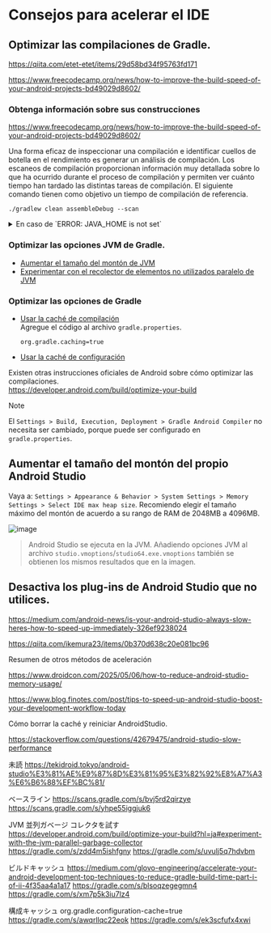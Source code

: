 # Consejos para acelerar el IDE

## Optimizar las compilaciones de Gradle.
https://qiita.com/etet-etet/items/29d58bd34f95763fd171

https://www.freecodecamp.org/news/how-to-improve-the-build-speed-of-your-android-projects-bd49029d8602/

### Obtenga información sobre sus construcciones
https://www.freecodecamp.org/news/how-to-improve-the-build-speed-of-your-android-projects-bd49029d8602/

Una forma eficaz de inspeccionar una compilación e identificar cuellos de botella en el rendimiento es generar un análisis de compilación. Los escaneos de compilación proporcionan información muy detallada sobre lo que ha ocurrido durante el proceso de compilación y permiten ver cuánto tiempo han tardado las distintas tareas de compilación. 
El siguiente comando tienen como objetivo un tiempo de compilación de referencia.
```
./gradlew clean assembleDebug --scan
```

<details>

<summary>En caso de `ERROR: JAVA_HOME is not set`
</summary>

![image](https://github.com/user-attachments/assets/c489880c-443a-4e71-a46d-a9f59d519724)
- Añade `JAVA_HOME` a la variable de entorno del usuario. Establece el valor en `C:\Program Files\Android\Android Studio\jbr`.
  ![image](https://github.com/user-attachments/assets/ef9d2dd9-6b64-4ea5-9b0c-7f17b6ca5955)
- Añada `%JAVA_HOME%\bin` a `Path`.
  <br>![image](https://github.com/user-attachments/assets/03adc211-0d05-4bfd-b529-e1e614a09fca)
- Reinicie el terminal y vuelva a ejecutar el comando.



</details>

### Optimizar las opciones JVM de Gradle.
- [Aumentar el tamaño del montón de JVM](https://developer.android.com/build/optimize-your-build?hl=ja#increase-the-jvm-heap-size)
- [Experimentar con el recolector de elementos no utilizados paralelo de JVM](https://developer.android.com/build/optimize-your-build?hl=ja#experiment-with-the-jvm-parallel-garbage-collector)

### Optimizar las opciones de Gradle
- [Usar la caché de compilación](https://medium.com/glovo-engineering/accelerate-your-android-development-top-techniques-to-reduce-gradle-build-time-part-i-of-ii-4f35aa4a1a17)
  <br>
  Agregue el código al archivo `gradle.properties`.
  ```
  org.gradle.caching=true
  ```
- [Usar la caché de configuración](https://developer.android.com/build/optimize-your-build?hl=es-419#use-the-configuration-cache)

Existen otras instrucciones oficiales de Android sobre cómo optimizar las compilaciones.<br>
https://developer.android.com/build/optimize-your-build

> [!NOTE]
>  El `Settings > Build, Execution, Deployment > Gradle Android Compiler` no necesita ser cambiado, porque puede ser configurado en `gradle.properties`.

## Aumentar el tamaño del montón del propio Android Studio
Vaya a:  `Settings > Appearance & Behavior > System Settings > Memory Settings > Select IDE max heap size`.
Recomiendo elegir el tamaño máximo del montón de acuerdo a su rango de RAM de 2048MB a 4096MB.

![image](https://github.com/user-attachments/assets/3bea8ec1-c394-49b4-a5a8-23aa5686fc76)
> Android Studio se ejecuta en la JVM. Añadiendo opciones JVM al archivo `studio.vmoptions`/`studio64.exe.vmoptions` también se obtienen los mismos resultados que en la imagen.

## Desactiva los plug-ins de Android Studio que no utilices.
https://medium.com/android-news/is-your-android-studio-always-slow-heres-how-to-speed-up-immediately-326ef9238024

https://qiita.com/ikemura23/items/0b370d638c20e081bc96

Resumen de otros métodos de aceleración

https://www.droidcon.com/2025/05/06/how-to-reduce-android-studio-memory-usage/

https://www.blog.finotes.com/post/tips-to-speed-up-android-studio-boost-your-development-workflow-today

Cómo borrar la caché y reiniciar AndroidStudio.

https://stackoverflow.com/questions/42679475/android-studio-slow-performance

未読
https://tekidroid.tokyo/android-studio%E3%81%AE%E9%87%8D%E3%81%95%E3%82%92%E8%A7%A3%E6%B6%88%EF%BC%81/


ベースライン
https://scans.gradle.com/s/bvj5rd2qirzye
https://scans.gradle.com/s/yhpe55iggjuk6

JVM 並列ガベージ コレクタを試す
https://developer.android.com/build/optimize-your-build?hl=ja#experiment-with-the-jvm-parallel-garbage-collector
https://gradle.com/s/zdd4m5ishfgny
https://gradle.com/s/uvulj5q7hdvbm

ビルドキャッシュ
https://medium.com/glovo-engineering/accelerate-your-android-development-top-techniques-to-reduce-gradle-build-time-part-i-of-ii-4f35aa4a1a17
https://gradle.com/s/blsoqzegegmn4
https://gradle.com/s/xm7p5k3iu7lz4

構成キャッシュ
org.gradle.configuration-cache=true 
https://gradle.com/s/awqrllqc22eok
https://gradle.com/s/ek3scfufx4xwi
